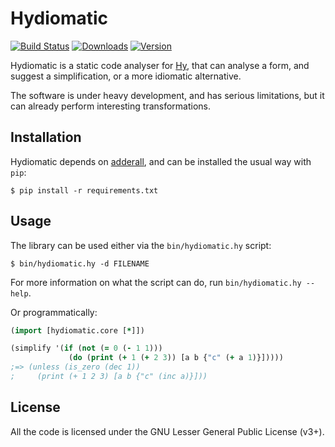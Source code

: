 Hydiomatic
==========

[![Build Status](https://img.shields.io/travis/algernon/hydiomatic.svg?style=flat-square)](https://travis-ci.org/algernon/hydiomatic)
[![Downloads](https://img.shields.io/pypi/dm/hydiomatic.svg?style=flat-square)](https://pypi.python.org/pypi/hydiomatic)
[![Version](https://img.shields.io/pypi/v/hydiomatic.svg?style=flat-square)](https://pypi.python.org/pypi/hydiomatic)

Hydiomatic is a static code analyser for [Hy](http://hylang.org/),
that can analyse a form, and suggest a simplification, or a more
idiomatic alternative.

The software is under heavy development, and has serious limitations,
but it can already perform interesting transformations.

Installation
------------

Hydiomatic depends on [adderall][adderall], and can be installed the
usual way with `pip`:

```shell
$ pip install -r requirements.txt
```

 [adderall]: https://github.com/algernon/adderall

Usage
-----

The library can be used either via the `bin/hydiomatic.hy` script:

```shell
$ bin/hydiomatic.hy -d FILENAME
```

For more information on what the script can do, run `bin/hydiomatic.hy
--help`.

Or programmatically:

```clojure
(import [hydiomatic.core [*]])

(simplify '(if (not (= 0 (- 1 1))) 
             (do (print (+ 1 (+ 2 3)) [a b {"c" (+ a 1)}]))))
;=> (unless (is_zero (dec 1))
;     (print (+ 1 2 3) [a b {"c" (inc a)}]))
```

License
-------

All the code is licensed under the GNU Lesser General Public License
(v3+).
